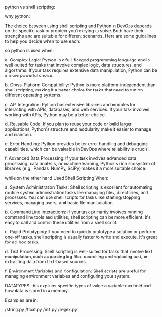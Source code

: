 
python vs shell scripting:

why python:

The choice between using shell scripting and Python in DevOps depends on the specific task or problem you're trying to solve. Both have their strengths and are suitable for different scenarios. Here are some guidelines to help you decide when to use each:

so python is used when:


a. Complex Logic: Python is a full-fledged programming language and is well-suited for tasks that involve complex logic, data structures, and algorithms. If your task requires extensive data manipulation, Python can be a more powerful choice.

b. Cross-Platform Compatibility: Python is more platform-independent than shell scripting, making it a better choice for tasks that need to run on different operating systems.

c. API Integration: Python has extensive libraries and modules for interacting with APIs, databases, and web services. If your task involves working with APIs, Python may be a better choice.

d. Reusable Code: If you plan to reuse your code or build larger applications, Python's structure and modularity make it easier to manage and maintain.

e. Error Handling: Python provides better error handling and debugging capabilities, which can be valuable in DevOps where reliability is crucial.

f. Advanced Data Processing: If your task involves advanced data processing, data analysis, or machine learning, Python's rich ecosystem of libraries (e.g., Pandas, NumPy, SciPy) makes it a more suitable choice.

while on the other hand Used Shell Scripting When:


a. System Administration Tasks: Shell scripting is excellent for automating routine system administration tasks like managing files, directories, and processes. You can use shell scripts for tasks like starting/stopping services, managing users, and basic file manipulation.

b. Command Line Interactions: If your task primarily involves running command line tools and utilities, shell scripting can be more efficient. It's easy to call and control these utilities from a shell script.

c. Rapid Prototyping: If you need to quickly prototype a solution or perform one-off tasks, shell scripting is usually faster to write and execute. It's great for ad-hoc tasks.

d. Text Processing: Shell scripting is well-suited for tasks that involve text manipulation, such as parsing log files, searching and replacing text, or extracting data from text-based sources.

f. Environment Variables and Configuration: Shell scripts are useful for managing environment variables and configuring your system.


DATATYPES: this explains specific types of value a variable can hold and how data is stored in a memory.

Examples are in:

/string.py
/float.py
/init.py
/regex.py




















